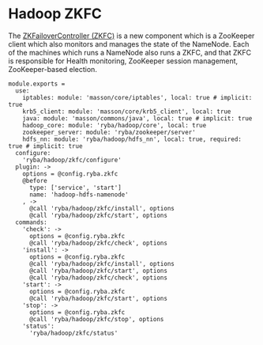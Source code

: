 
# Hadoop ZKFC

The [ZKFailoverController (ZKFC)](https://hadoop.apache.org/docs/r2.3.0/hadoop-yarn/hadoop-yarn-site/HDFSHighAvailabilityWithQJM.html) is a new component which is a ZooKeeper client which also monitors and manages the state of the NameNode.
 Each of the machines which runs a NameNode also runs a ZKFC, and that ZKFC is responsible for Health monitoring, ZooKeeper session management, ZooKeeper-based election.


    module.exports =
      use:
        iptables: module: 'masson/core/iptables', local: true # implicit: true
        krb5_client: module: 'masson/core/krb5_client', local: true
        java: module: 'masson/commons/java', local: true # implicit: true
        hadoop_core: module: 'ryba/hadoop/core', local: true
        zookeeper_server: module: 'ryba/zookeeper/server'
        hdfs_nn: module: 'ryba/hadoop/hdfs_nn', local: true, required: true # implicit: true
      configure:
        'ryba/hadoop/zkfc/configure'
      plugin: ->
        options = @config.ryba.zkfc
        @before
          type: ['service', 'start']
          name: 'hadoop-hdfs-namenode'
        , ->
          @call 'ryba/hadoop/zkfc/install', options
          @call 'ryba/hadoop/zkfc/start', options
      commands:
        'check': ->
          options = @config.ryba.zkfc
          @call 'ryba/hadoop/zkfc/check', options
        'install': ->
          options = @config.ryba.zkfc
          @call 'ryba/hadoop/zkfc/install', options
          @call 'ryba/hadoop/zkfc/start', options
          @call 'ryba/hadoop/zkfc/check', options
        'start': ->
          options = @config.ryba.zkfc
          @call 'ryba/hadoop/zkfc/start', options
        'stop': ->
          options = @config.ryba.zkfc
          @call 'ryba/hadoop/zkfc/stop', options
        'status':
          'ryba/hadoop/zkfc/status'
